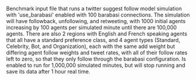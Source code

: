 Benchmark input file that runs a twitter suggest follow model simulation with 'use_barabasi' enabled with 100 barabasi connections. The simulation will have followback, unfollowing, and retweeting, with 1000 initial agents increasing by 100 agents per simulated minute until there are 100,000 agents. There are also 2 regions with English and French speaking agents that all have a standard preference class, and 4 agent types (Standard, Celebrity, Bot, and Organization), each with the same add weight but differing agent follow weights and tweet rates, with all of their follow rates left to zero, so that they only follow through the barabasi configuration. Is enabled to run for 1,000,000 simulated minutes, but will stop running and save its data after 1 hour real time.
